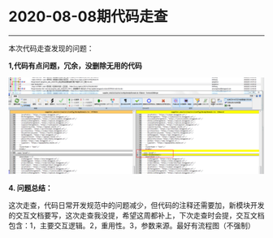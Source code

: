 # 2020-08-08期代码走查
---
本次代码走查发现的问题：

**1,代码有点问题，冗余，没删除无用的代码** 

![例子1](../../.vuepress/public/assets/images/codecheck_202008/01.png
 "例子")



  **4. 问题总结：**

 这次走查，代码日常开发规范中的问题减少，但代码的注释还需要加，新模块开发的交互文档要写，这次走查我没提，希望这周都补上，下次走查时会提，交互文档包含：1，主要交互逻辑。2，重用性。3，参数来源。最好有流程图（不强制）
